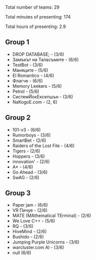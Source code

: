 Total number of teams: 29

Total minutes of presenting: 174

Total hours of presenting: 2.9

## Group 1

* DROP DATABASE; - (3/6)
* Замъкът на Таласъмите - (6/6)
* TestBot - (3/6)
* Маняците - (5/6)
* El Romantico - (4/6)
* Флагче - (6/6)
* Memory Leekers - (5/6)
* Petrol - (5/6)
* СистемЙокЕксепшън - (3/6)
* NaKogoE.com - (2, 6)


## Group 2

* 101-v3 - (6/6)
* Rumorboys - (3/6)
* SmartBet - (2/6)
* Raiders of the Lost File - (4/6)
* Tigers - (2/6)
* Hoppers - (3/6)
* innovation' - (2/6)
* A* - (4/6)
* Go Ahead - (3/6)
* SwAG - (2/6)


## Group 3

* Paper jam - (6/6)
* VR Пичуе - (2/6)
* MATE (MАthematical TЕrminal) - (2/6)
* We Love C++ - (5/6)
* RQ - (3/6)
* HiveMind - (2/6)
* Bushido - (2/6)
* Jumping Purple Unicorns - (3/6)
* warcluster.com AI - (3/6)
* null (6/6)
